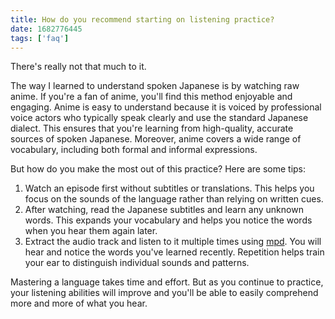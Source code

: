 ```yaml
---
title: How do you recommend starting on listening practice?
date: 1682776445
tags: ['faq']
---
```


There's really not that much to it.

The way I learned to understand spoken Japanese is by watching raw anime.
If you're a fan of anime, you'll find this method enjoyable and engaging.
Anime is easy to understand
because it is voiced by professional voice actors who typically speak clearly
and use the standard Japanese dialect.
This ensures that you're learning from high-quality,
accurate sources of spoken Japanese.
Moreover,
anime covers a wide range of vocabulary,
including both formal and informal expressions.

But how do you make the most out of this practice? Here are some tips:

1) Watch an episode first without subtitles or translations.
   This helps you focus on the sounds of the language rather than relying on written cues.
1) After watching, read the Japanese subtitles and learn any unknown words.
   This expands your vocabulary
   and helps you notice the words when you hear them again later.
1) Extract the audio track and listen to it multiple times using [mpd](passive-listening.html#mpd).
   You will hear and notice the words you've learned recently.
   Repetition helps train your ear to distinguish individual sounds and patterns.

Mastering a language takes time and effort.
But as you continue to practice,
your listening abilities will improve and you'll be able to easily
comprehend more and more of what you hear.

